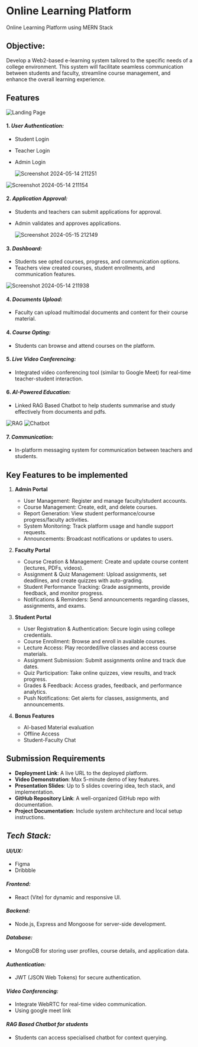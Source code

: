 # Online Learning Platform

Online Learning Platform using MERN Stack

## Objective:
Develop a Web2-based e-learning system tailored to the specific needs of a college environment. This system will facilitate seamless communication between students and faculty, streamline course management, and enhance the overall learning experience.

## Features
![Landing Page](assets/five.jpg)

#### 1. *User Authentication:*
   - Student Login
   - Teacher Login
   - Admin Login

     ![Screenshot 2024-05-14 211251](assets/one.jpg)

![Screenshot 2024-05-14 211154](assets/four.jpg)

#### 2. *Application Approval:*
   - Students and teachers can submit applications for approval.
   - Admin validates and approves applications.

     ![Screenshot 2024-05-15 212149](assets/three.jpg)

#### 3. *Dashboard:*
   - Students see opted courses, progress, and communication options.
   - Teachers view created courses, student enrollments, and communication features.

![Screenshot 2024-05-14 211938](assets/two.jpg)
#### 4. *Documents Upload:*
   - Faculty can upload multimodal documents and content for their course material.
     
#### 4. *Course Opting:*

   - Students can browse and attend courses on the platform.
     
#### 5. *Live Video Conferencing:*
   - Integrated video conferencing tool (similar to Google Meet) for real-time teacher-student interaction.

#### 6. *AI-Powered Education:*
   - Linked RAG Based Chatbot to help students summarise and study effectively from documents and pdfs.   

![RAG](assets/six.jpg)
![Chatbot](assets/seven.jpg)   

#### 7. *Communication:*
   - In-platform messaging system for communication between teachers and students.

## Key Features to be implemented
1. **Admin Portal**  
   - User Management: Register and manage faculty/student accounts.  
   - Course Management: Create, edit, and delete courses.  
   - Report Generation: View student performance/course progress/faculty activities.  
   - System Monitoring: Track platform usage and handle support requests.  
   - Announcements: Broadcast notifications or updates to users.

2. **Faculty Portal**  
   - Course Creation & Management: Create and update course content (lectures, PDFs, videos).  
   - Assignment & Quiz Management: Upload assignments, set deadlines, and create quizzes with auto-grading.  
   - Student Performance Tracking: Grade assignments, provide feedback, and monitor progress.  
   - Notifications & Reminders: Send announcements regarding classes, assignments, and exams.

3. **Student Portal**  
   - User Registration & Authentication: Secure login using college credentials.  
   - Course Enrollment: Browse and enroll in available courses.  
   - Lecture Access: Play recorded/live classes and access course materials.  
   - Assignment Submission: Submit assignments online and track due dates.  
   - Quiz Participation: Take online quizzes, view results, and track progress.  
   - Grades & Feedback: Access grades, feedback, and performance analytics.  
   - Push Notifications: Get alerts for classes, assignments, and announcements.

4. **Bonus Features**  
   - AI-based Material evaluation 
   - Offline Access  
   - Student-Faculty Chat  

## Submission Requirements
- **Deployment Link**: A live URL to the deployed platform.  
- **Video Demonstration**: Max 5-minute demo of key features.  
- **Presentation Slides**: Up to 5 slides covering idea, tech stack, and implementation.  
- **GitHub Repository Link**: A well-organized GitHub repo with documentation.  
- **Project Documentation**: Include system architecture and local setup instructions.

## *Tech Stack:*

#### *UI/UX:*
  - Figma 
  - Dribbble

#### *Frontend:*
  - React (Vite) for dynamic and responsive UI.

#### *Backend:*
  - Node.js, Express and Mongoose for server-side development.

#### *Database:*
  - MongoDB for storing user profiles, course details, and application data.

#### *Authentication:*
  - JWT (JSON Web Tokens) for secure authentication.

#### *Video Conferencing:*
  - Integrate WebRTC for real-time video communication.
  - Using google meet link

#### *RAG Based Chatbot for students*
  - Students can access specialised chatbot for context querying.
